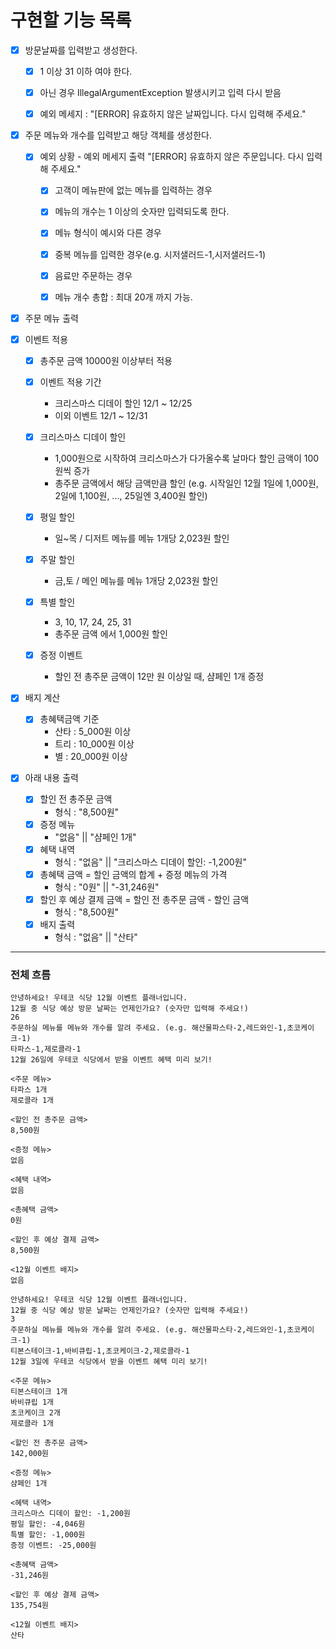 # 구현할 기능 목록

- [X] 방문날짜를 입력받고 생성한다.
  - [X] 1 이상 31 이하 여야 한다. 
  - [X] 아닌 경우 IllegalArgumentException 발생시키고 입력 다시 받음 
  - [X] 예외 메세지 : "[ERROR] 유효하지 않은 날짜입니다. 다시 입력해 주세요."


- [X] 주문 메뉴와 개수를 입력받고 해당 객체를 생성한다. 
  - [X] 예외 상황 - 예외 메세지 출력 "[ERROR] 유효하지 않은 주문입니다. 다시 입력해 주세요."
      - [X] 고객이 메뉴판에 없는 메뉴를 입력하는 경우
      - [X] 메뉴의 개수는 1 이상의 숫자만 입력되도록 한다.
      - [X] 메뉴 형식이 예시와 다른 경우
      - [X] 중복 메뉴를 입력한 경우(e.g. 시저샐러드-1,시저샐러드-1)
      - [X] 음료만 주문하는 경우
      - [X] 메뉴 개수 총합 : 최대 20개 까지 가능. 


- [X] 주문 메뉴 출력


- [X] 이벤트 적용 
  - [X] 총주문 금액 10000원 이상부터 적용
  
  - [X] 이벤트 적용 기간 
    - 크리스마스 디데이 할인 12/1 ~ 12/25
    - 이외 이벤트 12/1 ~ 12/31
  
  - [X] 크리스마스 디데이 할인 
    - 1,000원으로 시작하여 크리스마스가 다가올수록 날마다 할인 금액이 100원씩 증가
    - 총주문 금액에서 해당 금액만큼 할인
      (e.g. 시작일인 12월 1일에 1,000원, 2일에 1,100원, ..., 25일엔 3,400원 할인)
  
  - [X] 평일 할인 
    - 일~목 / 디저트 메뉴를 메뉴 1개당 2,023원 할인
  
  - [X] 주말 할인 
    - 금,토 / 메인 메뉴를 메뉴 1개당 2,023원 할인
  
  - [X] 특별 할인 
    - 3, 10, 17, 24, 25, 31
    - 총주문 금액 에서 1,000원 할인
  
  - [X] 증정 이벤트 
    - 할인 전 총주문 금액이 12만 원 이상일 때, 샴페인 1개 증정


- [X] 배지 계산 
    - [X] 총혜택금액 기준
        - 산타 : 5_000원 이상
        - 트리 : 10_000원 이상
        - 별 : 20_000원 이상
      

- [X] 아래 내용 출력
  - [X] 할인 전 총주문 금액
    - 형식 : "8,500원"
  - [X] 증정 메뉴
    - "없음" || "샴페인 1개"
  - [X] 혜택 내역
    - 형식 : "없음" || "크리스마스 디데이 할인: -1,200원"
  - [X] 총혜택 금액 = 할인 금액의 합계 + 증정 메뉴의 가격
    - 형식 : "0원" || "-31,246원"
  - [X] 할인 후 예상 결제 금액 = 할인 전 총주문 금액 - 할인 금액 
    - 형식 : "8,500원"
  - [X] 배지 출력
    - 형식 : "없음" || "산타"



---
### 전체 흐름
```
안녕하세요! 우테코 식당 12월 이벤트 플래너입니다.
12월 중 식당 예상 방문 날짜는 언제인가요? (숫자만 입력해 주세요!)
26
주문하실 메뉴를 메뉴와 개수를 알려 주세요. (e.g. 해산물파스타-2,레드와인-1,초코케이크-1)
타파스-1,제로콜라-1
12월 26일에 우테코 식당에서 받을 이벤트 혜택 미리 보기!

<주문 메뉴>
타파스 1개
제로콜라 1개

<할인 전 총주문 금액>
8,500원

<증정 메뉴>
없음

<혜택 내역>
없음

<총혜택 금액>
0원

<할인 후 예상 결제 금액>
8,500원

<12월 이벤트 배지>
없음
```

```
안녕하세요! 우테코 식당 12월 이벤트 플래너입니다.
12월 중 식당 예상 방문 날짜는 언제인가요? (숫자만 입력해 주세요!)
3
주문하실 메뉴를 메뉴와 개수를 알려 주세요. (e.g. 해산물파스타-2,레드와인-1,초코케이크-1)
티본스테이크-1,바비큐립-1,초코케이크-2,제로콜라-1
12월 3일에 우테코 식당에서 받을 이벤트 혜택 미리 보기!
 
<주문 메뉴>
티본스테이크 1개
바비큐립 1개
초코케이크 2개
제로콜라 1개
 
<할인 전 총주문 금액>
142,000원
 
<증정 메뉴>
샴페인 1개
 
<혜택 내역>
크리스마스 디데이 할인: -1,200원
평일 할인: -4,046원
특별 할인: -1,000원
증정 이벤트: -25,000원
 
<총혜택 금액>
-31,246원
 
<할인 후 예상 결제 금액>
135,754원
 
<12월 이벤트 배지>
산타
```